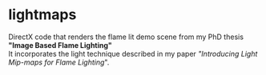 # lightmaps

DirectX code that renders the flame lit demo scene from my PhD thesis <strong>"Image Based Flame Lighting"</strong> <br/>
It incorporates the light technique described in my paper _"Introducing Light Mip-maps for Flame Lighting_".
